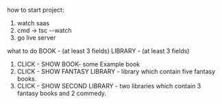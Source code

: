 how to start project:
1. watch saas
2. cmd -> tsc --watch 
3. go live server

what to do
BOOK - (at least 3 fields)
LIBRARY - (at least 3 fields)
1. CLICK - SHOW BOOK-
some Example book
2. CLICK - SHOW FANTASY LIBRARY - library which contain five fantasy books. 
3. CLICK - SHOW SECOND LIBRARY - two libraries which contain 3 fantasy books and 2 commedy.